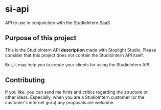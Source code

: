 # si-api
API to use in conjunction with the StudioIntern SaaS

## Purpose of this project
This is the StudioIntern API **description** made with Stoplight Studio. 
Please consider that this project does not contain the StudioIntern API itself. 

But, it may help you to create your clients for using the StudioIntern API.

## Contributing
If you like, you can send me hints and critics regarding the structure or 
other ideas. Especially, when you are a StudioIntern customer (or the customer's internet guru) 
any proposals are welcome.
